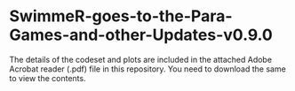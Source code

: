 # SwimmeR-goes-to-the-Para-Games-and-other-Updates-v0.9.0

The details of the codeset and plots are included in the attached Adobe Acrobat reader (.pdf) file in this repository. 
You need to download the same to view the contents.
